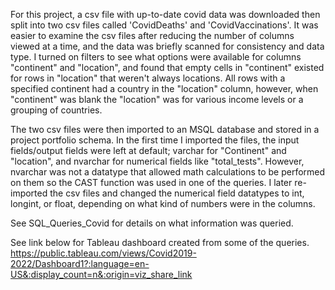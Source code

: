 For this project, a csv file with up-to-date covid data was downloaded then split into two csv files called 'CovidDeaths' and 'CovidVaccinations'.
It was easier to examine the csv files after reducing the number of columns viewed at a time, and the data was briefly scanned for consistency and data type. 
I turned on filters to see what options were available for columns "continent" and "location", and found that empty cells in "continent" existed for rows in "location" that weren't always locations. 
All rows with a specified continent had a country in the "location" column, however, when "continent" was blank the "location" was for various income levels or a grouping of countries.

The two csv files were then imported to an MSQL database and stored in a project portfolio schema.
In the first time I imported the files, the input fields/output fields were left at default; varchar for "Continent" and "location", and nvarchar for numerical fields like "total_tests".
However, nvarchar was not a datatype that allowed math calculations to be performed on them so the CAST function was used in one of the queries. 
I later re-imported the csv files and changed the numerical field datatypes to int, longint, or float, depending on what kind of numbers were in the columns.

See SQL_Queries_Covid for details on what information was queried.

See link below for Tableau dashboard created from some of the queries.
https://public.tableau.com/views/Covid2019-2022/Dashboard1?:language=en-US&:display_count=n&:origin=viz_share_link
